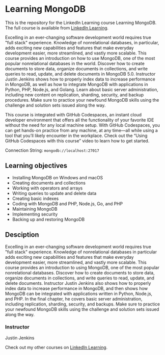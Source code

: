# Learning MongoDB
This is the repository for the LinkedIn Learning course Learning MongoDB. The full course is available from [LinkedIn Learning][lil-course-url].

Excelling in an ever-changing software development world requires true "full stack" experience. Knowledge of nonrelational databases, in particular, adds exciting new capabilities and features that make everyday development easier, more streamlined, and vastly more scalable. This course provides an introduction on how to use MongoDB, one of the most popular nonrelational databases in the world. Discover how to create documents to store data, organize documents in collections, and write queries to read, update, and delete documents in MongoDB 5.0. Instructor Justin Jenkins shows how to properly index data to increase performance in MongoDB, as well as how to integrate MongoDB with applications in Python, PHP, Node.js, and Golang. Learn about basic server administration, including new content on replication, sharding, security, and backup procedures. Make sure to practice your newfound MongoDB skills using the challenge and solution sets issued along the way.

This course is integrated with GitHub Codespaces, an instant cloud developer environment that offers all the functionality of your favorite IDE without the need for any local machine setup. With GitHub Codespaces, you can get hands-on practice from any machine, at any time—all while using a tool that you’ll likely encounter in the workplace. Check out the “Using GitHub Codespaces with this course” video to learn how to get started.

Connection String: `mongodb://localhost:27017`

## Learning objectives
- Installing MongoDB on Windows and macOS
- Creating documents and collections
- Working with operators and arrays
- Writing queries to update and delete data
- Creating basic indexes
- Coding with MongoDB and PHP, Node.js, Go, and PHP
- Maintaining MongoDB
- Implementing security
- Backing up and restoring MongoDB

## Desciption
Excelling in an ever-changing software development world requires true "full stack" experience. Knowledge of nonrelational databases in particular adds exciting new capabilities and features that make everyday development easier, more streamlined, and vastly more scalable. This course provides an introduction to using MongoDB, one of the most popular nonrelational databases. Discover how to create documents to store data, organize documents in collections, and write queries to read, update, and delete documents. Instructor Justin Jenkins also shows how to properly index data to increase performance in MongoDB, and then shows how MongoDB can be integrated with applications written in Python, Node.js, and PHP. In the final chapter, he covers basic server administration, including replication, sharding, security, and backups. Make sure to practice your newfound MongoDB skills using the challenge and solution sets issued along the way.

### Instructor

Justin Jenkins 
                            


                            

Check out my other courses on [LinkedIn Learning](https://www.linkedin.com/learning/instructors/justin-jenkins).

[lil-course-url]: https://www.linkedin.com/learning/learning-mongodb-17360744?dApp=59033956
[lil-thumbnail-url]: https://cdn.lynda.com/course/4315215/1671062548655?e=2147483647&v=beta&t=udSVb4L9vlajmg65vGmaYxzfONLyjjBFMFlDgcKR8zg-16x9.jpg
[lil-course-url]: https://www.linkedin.com/learning/
